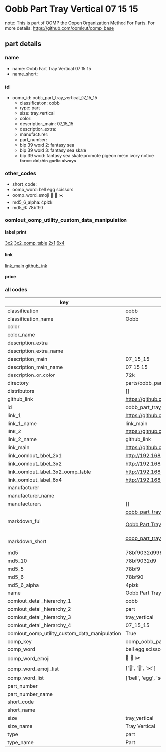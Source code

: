 # Oobb Part Tray Vertical 07 15 15  

note: This is part of OOMP the Oopen Organization Method For Parts. For more details: https://github.com/oomlout/oomp_base

##  part details





### name
* name: Oobb Part Tray Vertical 07 15 15
* name_short: 
### id
* oomp_id: oobb_part_tray_vertical_07_15_15
  * classification: oobb
  * type: part
  * size: tray_vertical
  * color: 
  * description_main: 07_15_15
  * description_extra: 
  * manufacturer: 
  * part_number: 
  * bip 39 word 2: fantasy sea
  * bip 39 word 3: fantasy sea skate
  * bip 39 word: fantasy sea skate promote pigeon mean ivory notice forest dolphin garlic always

### other_codes
* short_code: 
* oomp_word: bell egg scissors
* oomp_word_emoji :bell: :egg: :scissors:
* md5_6_alpha: 4plzk
* md5_6: 78bf90






### oomlout_oomp_utility_custom_data_manipulation
#### label print
[3x2](http://192.168.1.245:1112/?label=oomp%204plzk)
[3x2_oomp_table](http://192.168.1.107:1112/?label=oomp%204plzk)
[2x1](http://192.168.1.242:1112/?label=oomp%204plzk)
[6x4](http://192.168.1.55:1112/?label=oomp%204plzk)    

#### link

[link_main](https://github.com/oomlout/oomlout_oomp_current_version_messy/tree/main/parts/oobb_part_tray_vertical_07_15_15) [github_link](https://github.com/oomlout/oomlout_oomp_part_src/tree/main/parts/oobb_part_tray_vertical_07_15_15)                             

#### price







### all codes 
| key | value |  
| --- | --- |  
| classification | oobb |  
| classification_name | Oobb |  
| color |  |  
| color_name |  |  
| description_extra |  |  
| description_extra_name |  |  
| description_main | 07_15_15 |  
| description_main_name | 07 15 15 |  
| description_or_color | 72k |  
| directory | parts/oobb_part_tray_vertical_07_15_15 |  
| distributors | [] |  
| github_link | https://github.com/oomlout/oomlout_oomp_part_src/tree/main/parts/oobb_part_tray_vertical_07_15_15 |  
| id | oobb_part_tray_vertical_07_15_15 |  
| link_1 | https://github.com/oomlout/oomlout_oomp_current_version_messy/tree/main/parts/oobb_part_tray_vertical_07_15_15 |  
| link_1_name | link_main |  
| link_2 | https://github.com/oomlout/oomlout_oomp_part_src/tree/main/parts/oobb_part_tray_vertical_07_15_15 |  
| link_2_name | github_link |  
| link_main | https://github.com/oomlout/oomlout_oomp_current_version_messy/tree/main/parts/oobb_part_tray_vertical_07_15_15 |  
| link_oomlout_label_2x1 | http://192.168.1.242:1112/?label=oomp%204plzk |  
| link_oomlout_label_3x2 | http://192.168.1.245:1112/?label=oomp%204plzk |  
| link_oomlout_label_3x2_oomp_table | http://192.168.1.107:1112/?label=oomp%204plzk |  
| link_oomlout_label_6x4 | http://192.168.1.55:1112/?label=oomp%204plzk |  
| manufacturer |  |  
| manufacturer_name |  |  
| manufacturers | [] |  
| markdown_full | [oobb_part_tray_vertical_07_15_15](https://github.com/oomlout/oomlout_oomp_current_version_messy/tree/main/parts/oobb_part_tray_vertical_07_15_15)<br>[](https://github.com/oomlout/oomlout_oomp_current_version_messy/tree/main/parts/oobb_part_tray_vertical_07_15_15)<br>[Oobb Part Tray Vertical 07 15 15](https://github.com/oomlout/oomlout_oomp_current_version_messy/tree/main/parts/oobb_part_tray_vertical_07_15_15)<br><br> |  
| markdown_short | [oobb_part_tray_vertical_07_15_15](https://github.com/oomlout/oomlout_oomp_current_version_messy/tree/main/parts/oobb_part_tray_vertical_07_15_15)<br><br> |  
| md5 | 78bf9032d996eede27525ac394307a98 |  
| md5_10 | 78bf9032d9 |  
| md5_5 | 78bf9 |  
| md5_6 | 78bf90 |  
| md5_6_alpha | 4plzk |  
| name | Oobb Part Tray Vertical 07 15 15 |  
| oomlout_detail_hierarchy_1 | oobb |  
| oomlout_detail_hierarchy_2 | part |  
| oomlout_detail_hierarchy_3 | tray_vertical |  
| oomlout_detail_hierarchy_4 | 07_15_15 |  
| oomlout_oomp_utility_custom_data_manipulation | True |  
| oomp_key | oomp_oobb_part_tray_vertical_07_15_15 |  
| oomp_word | bell egg scissors |  
| oomp_word_emoji | :bell: :egg: :scissors: |  
| oomp_word_emoji_list | [':bell:', ':egg:', ':scissors:'] |  
| oomp_word_list | ['bell', 'egg', 'scissors'] |  
| part_number |  |  
| part_number_name |  |  
| short_code |  |  
| short_name |  |  
| size | tray_vertical |  
| size_name | Tray Vertical |  
| type | part |  
| type_name | Part |  
